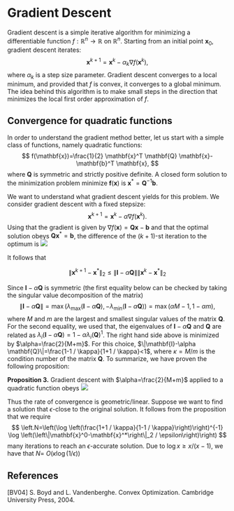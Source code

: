 # Gradient Descent

Gradient descent is a simple iterative algorithm for minimizing a differentiable function $f: \mathbb{R}^n \rightarrow \mathbb{R}$ on $\mathbb{R}^n$. Starting from an initial point $\mathbf{x}_0$, gradient descent iterates:
$$
\mathbf{x}^{k+1}=\mathbf{x}^k-\alpha_k \nabla f\left(\mathbf{x}^k\right),
$$
where $\alpha_k$ is a step size parameter. Gradient descent converges to a local minimum, and provided that $f$ is convex, it converges to a global minimum. The idea behind this algorithm is to make small steps in the direction that minimizes the local first order approximation of $f$.

## Convergence for quadratic functions
In order to understand the gradient method better, let us start with a simple class of functions, namely quadratic functions:
$$
f(\mathbf{x})=\frac{1}{2} \mathbf{x}^T \mathbf{Q} \mathbf{x}-\mathbf{b}^T \mathbf{x},
$$
where $\mathbf{Q}$ is symmetric and strictly positive definite. A closed form solution to the minimization problem minimize $\mathbf{f}(\mathbf{x})$ is $\mathbf{x}^*=\mathbf{Q}^{-1} \mathbf{b}$.

We want to understand what gradient descent yields for this problem. We consider gradient descent with a fixed stepsize:
$$
\mathbf{x}^{k+1}=\mathbf{x}^k-\alpha \nabla f\left(\mathbf{x}^k\right) .
$$
Using that the gradient is given by $\nabla f(\mathbf{x})=\mathbf{Q} \mathbf{x}-\mathbf{b}$ and that the optimal solution obeys $\mathbf{Q x}^*=\mathbf{b}$, the difference of the $(k+1)$-st iteration to the optimum is
![](https://i.imgur.com/Hh5bGNU.png)



It follows that

$$
\left\|\mathbf{x}^{k+1}-\mathbf{x}^*\right\|_2 \leq\|\mathbf{I}-\alpha \mathbf{Q}\|\left\|\mathbf{x}^k-\mathbf{x}^*\right\|_2
$$

Since $\mathbf{I}-\alpha \mathbf{Q}$ is symmetric (the first equality below can be checked by taking the singular value decomposition of the matrix)
$$
\|\mathbf{I}-\alpha \mathbf{Q}\|=\max \left(\lambda_{\max }(\mathbf{I}-\alpha \mathbf{Q}),-\lambda_{\min }(\mathbf{I}-\alpha \mathbf{Q})\right)=\max (\alpha M-1,1-\alpha m),
$$
where $M$ and $m$ are the largest and smallest singular values of the matrix $\mathbf{Q}$. For the second equality, we used that, the eigenvalues of $\mathbf{I}-\alpha \mathbf{Q}$ and $\mathbf{Q}$ are related as $\lambda_i(\mathbf{I}-\alpha \mathbf{Q})=1-\alpha \lambda_i(\mathbf{Q})^1$. The right hand side above is minimized by $\alpha=\frac{2}{M+m}$. For this choice, $\|\mathbf{I}-\alpha \mathbf{Q}\|=\frac{1-1 / \kappa}{1+1 / \kappa}<1$, where $\kappa=M / m$ is the condition number of the matrix $\mathbf{Q}$.
To summarize, we have proven the following proposition:

**Proposition 3.** Gradient descent with $\alpha=\frac{2}{M+m}$ applied to a quadratic function obeys
![](https://i.imgur.com/AKfd3gW.png)

Thus the rate of convergence is geometric/linear. Suppose we want to find a solution that $\epsilon$-close to the original solution. It follows from the proposition that we require
$$
\left.N=\left(\log \left(\frac{1+1 / \kappa}{1-1 / \kappa}\right)\right)^{-1} \log \left(\left\|\mathbf{x}^0-\mathbf{x}^*\right\|_2 / \epsilon\right)\right)
$$
many iterations to reach an $\epsilon$-accurate solution. Due to $\log x \geq x /(x-1)$, we have that $N=$ $O(\kappa \log (1 / \epsilon))$

## References
[BV04] S. Boyd and L. Vandenberghe. Convex Optimization. Cambridge University Press, 2004.